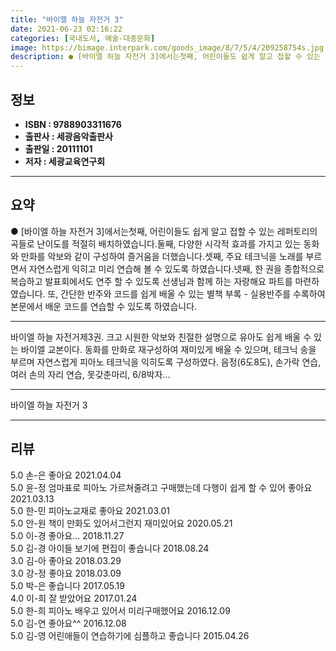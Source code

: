 ```yaml
---
title: "바이엘 하늘 자전거 3"
date: 2021-06-23 02:16:22
categories: [국내도서, 예술-대중문화]
image: https://bimage.interpark.com/goods_image/8/7/5/4/209258754s.jpg
description: ● [바이엘 하늘 자전거 3]에서는첫째, 어린이들도 쉽게 알고 접할 수 있는 레퍼토리의 곡들로 난이도를 적절히 배치하였습니다.둘째, 다양한 시각적 효과를 가지고 있는 동화와 만화를 악보와 같이 구성하여 즐거움을 더했습니다.셋째, 주요 테크닉을 노래를 부르면서 자연스럽게 익히고 미리 연
---
```


## **정보**

- **ISBN : 9788903311676**
- **출판사 : 세광음악출판사**
- **출판일 : 20111101**
- **저자 : 세광교육연구회**

------



## **요약**

●  [바이엘 하늘 자전거 3]에서는첫째, 어린이들도 쉽게 알고 접할 수 있는 레퍼토리의 곡들로 난이도를 적절히 배치하였습니다.둘째, 다양한 시각적 효과를 가지고 있는 동화와 만화를 악보와 같이 구성하여 즐거움을 더했습니다.셋째, 주요 테크닉을 노래를 부르면서 자연스럽게 익히고 미리 연습해 볼 수 있도록 하였습니다.넷째, 한 권을 종합적으로 복습하고 발표회에서도 연주 할 수 있도록 선생님과 함께 하는 자랑해요 파트를 마련하였습니다. 또, 간단한 반주와 코드를 쉽게 배울 수 있는 별책 부록 - 실용반주를 수록하여 본문에서 배운 코드를 연습할 수 있도록 하였습니다.

------

바이엘 하늘 자전거제3권. 크고 시원한 악보와 친절한 설명으로 유아도 쉽게 배울 수 있는 바이엘 교본이다. 동화를 만화로 재구성하여 재미있게 배울 수 있으며, 테크닉 송을 부르며 자연스럽게 피아노 테크닉을 익히도록 구성하였다. 음정(6도8도), 손가락 연습, 여러 손의 자리 연습, 못갖춘마리, 6/8박자... 

------


바이엘 하늘 자전거 3 

------


## **리뷰** 

5.0 손-은 좋아요 2021.04.04 <br/>5.0 윤-정 엄마표로 피아노 가르쳐줄려고 구매했는데 다행이 쉽게 할 수 있어 좋아요 2021.03.13 <br/>5.0 한-민 피아노교재로 좋아요 2021.03.01 <br/>5.0 안-원 책이 만화도 있어서그런지  재미있어요 2020.05.21 <br/>5.0 이-경 좋아요... 2018.11.27 <br/>5.0 김-경 아이들 보기에 편집이 좋습니다 2018.08.24 <br/>3.0 김-아 좋아요 2018.03.29 <br/>3.0 강-정 좋아요 2018.03.09 <br/>5.0 박-은 좋습니다 2017.05.19 <br/>4.0 이-희 잘 받았어요  2017.01.24 <br/>5.0 한-희 피아노 배우고 있어서 미리구매했어요 2016.12.09 <br/>5.0 김-연 좋아요^^ 2016.12.08 <br/>5.0 김-영 어린애들이 연습하기에 심플하고 좋습니다 2015.04.26 <br/>